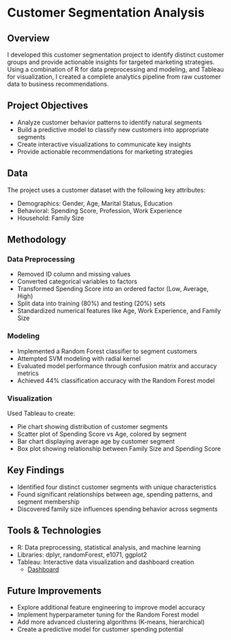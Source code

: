# Customer Segmentation Analysis

## Overview
I developed this customer segmentation project to identify distinct customer groups and provide actionable insights for targeted marketing strategies. Using a combination of R for data preprocessing and modeling, and Tableau for visualization, I created a complete analytics pipeline from raw customer data to business recommendations.

## Project Objectives
- Analyze customer behavior patterns to identify natural segments
- Build a predictive model to classify new customers into appropriate segments
- Create interactive visualizations to communicate key insights
- Provide actionable recommendations for marketing strategies

## Data
The project uses a customer dataset with the following key attributes:
- Demographics: Gender, Age, Marital Status, Education
- Behavioral: Spending Score, Profession, Work Experience
- Household: Family Size

## Methodology

### Data Preprocessing
- Removed ID column and missing values
- Converted categorical variables to factors
- Transformed Spending Score into an ordered factor (Low, Average, High)
- Split data into training (80%) and testing (20%) sets
- Standardized numerical features like Age, Work Experience, and Family Size

### Modeling
- Implemented a Random Forest classifier to segment customers
- Attempted SVM modeling with radial kernel
- Evaluated model performance through confusion matrix and accuracy metrics
- Achieved 44% classification accuracy with the Random Forest model

### Visualization
Used Tableau to create:
- Pie chart showing distribution of customer segments
- Scatter plot of Spending Score vs Age, colored by segment
- Bar chart displaying average age by customer segment
- Box plot showing relationship between Family Size and Spending Score

## Key Findings
- Identified four distinct customer segments with unique characteristics
- Found significant relationships between age, spending patterns, and segment membership
- Discovered family size influences spending behavior across segments

## Tools & Technologies
- R: Data preprocessing, statistical analysis, and machine learning
- Libraries: dplyr, randomForest, e1071, ggplot2
- Tableau: Interactive data visualization and dashboard creation
  - [Dashboard](https://public.tableau.com/app/profile/faven.desta/viz/CustomerSegmentationAnalysis_17417308211040/Dashboard1)

## Future Improvements
- Explore additional feature engineering to improve model accuracy
- Implement hyperparameter tuning for the Random Forest model
- Add more advanced clustering algorithms (K-means, hierarchical)
- Create a predictive model for customer spending potential
